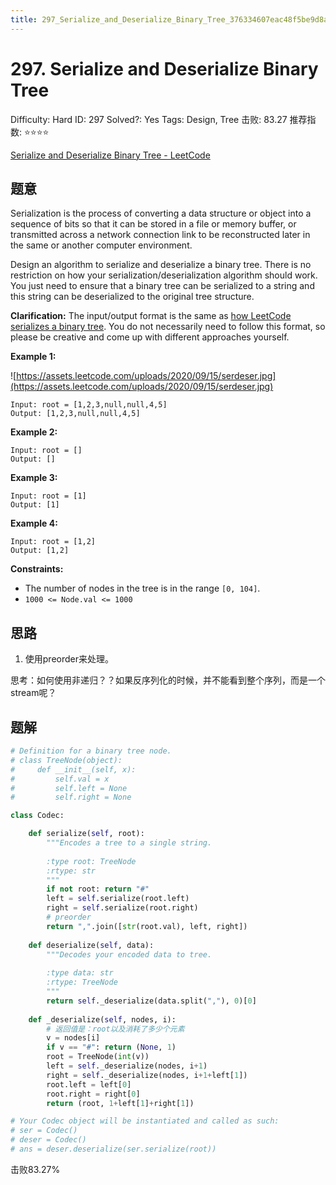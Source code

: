 ```yaml
---
title: 297_Serialize_and_Deserialize_Binary_Tree_376334607eac48f5be9d8a4fe857d7d3
---
```


# 297. Serialize and Deserialize Binary Tree

Difficulty: Hard
ID: 297
Solved?: Yes
Tags: Design, Tree
击败: 83.27
推荐指数: ⭐⭐⭐⭐

[Serialize and Deserialize Binary Tree - LeetCode](https://leetcode.com/problems/serialize-and-deserialize-binary-tree/)

## 题意

Serialization is the process of converting a data structure or object into a sequence of bits so that it can be stored in a file or memory buffer, or transmitted across a network connection link to be reconstructed later in the same or another computer environment.

Design an algorithm to serialize and deserialize a binary tree. There is no restriction on how your serialization/deserialization algorithm should work. You just need to ensure that a binary tree can be serialized to a string and this string can be deserialized to the original tree structure.

**Clarification:** The input/output format is the same as [how LeetCode serializes a binary tree](https://leetcode.com/faq/#binary-tree). You do not necessarily need to follow this format, so please be creative and come up with different approaches yourself.

**Example 1:**

![https://assets.leetcode.com/uploads/2020/09/15/serdeser.jpg](https://assets.leetcode.com/uploads/2020/09/15/serdeser.jpg)

```
Input: root = [1,2,3,null,null,4,5]
Output: [1,2,3,null,null,4,5]

```

**Example 2:**

```
Input: root = []
Output: []

```

**Example 3:**

```
Input: root = [1]
Output: [1]

```

**Example 4:**

```
Input: root = [1,2]
Output: [1,2]

```

**Constraints:**

- The number of nodes in the tree is in the range `[0, 104]`.
- `1000 <= Node.val <= 1000`

## 思路

1. 使用preorder来处理。

思考：如何使用非递归？？如果反序列化的时候，并不能看到整个序列，而是一个stream呢？

## 题解

```python
# Definition for a binary tree node.
# class TreeNode(object):
#     def __init__(self, x):
#         self.val = x
#         self.left = None
#         self.right = None

class Codec:

    def serialize(self, root):
        """Encodes a tree to a single string.
        
        :type root: TreeNode
        :rtype: str
        """
        if not root: return "#"
        left = self.serialize(root.left)
        right = self.serialize(root.right)
        # preorder
        return ",".join([str(root.val), left, right])
    
    def deserialize(self, data):
        """Decodes your encoded data to tree.
        
        :type data: str
        :rtype: TreeNode
        """
        return self._deserialize(data.split(","), 0)[0]
    
    def _deserialize(self, nodes, i):
        # 返回值是：root以及消耗了多少个元素
        v = nodes[i]
        if v == "#": return (None, 1)
        root = TreeNode(int(v))
        left = self._deserialize(nodes, i+1)
        right = self._deserialize(nodes, i+1+left[1])
        root.left = left[0]
        root.right = right[0]
        return (root, 1+left[1]+right[1])

# Your Codec object will be instantiated and called as such:
# ser = Codec()
# deser = Codec()
# ans = deser.deserialize(ser.serialize(root))
```

击败83.27%